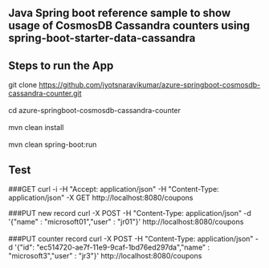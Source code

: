 ## Java Spring boot reference sample to show usage of CosmosDB Cassandra counters using spring-boot-starter-data-cassandra

## Steps to run the App
git clone https://github.com/jyotsnaravikumar/azure-springboot-cosmosdb-cassandra-counter.git </br>  
cd azure-springboot-cosmosdb-cassandra-counter </br>  
mvn clean install  </br>  
mvn clean spring-boot:run  </br>  

## Test
###GET 
curl -i -H "Accept: application/json" -H "Content-Type: application/json" -X GET http://localhost:8080/coupons </br>  

###PUT new record
curl -X POST -H "Content-Type: application/json" -d '{"name" : "microsoft01","user" : "jr01"}' http://localhost:8080/coupons </br>  
###PUT counter record
curl -X POST -H "Content-Type: application/json" -d '{"id": "ec514720-ae7f-11e9-9caf-1bd76ed297da","name" : "microsoft3","user" : "jr3"}' http://localhost:8080/coupons </br>  
